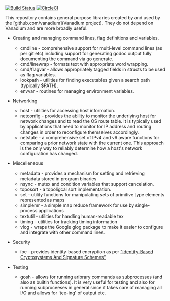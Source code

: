 [![Build Status](https://travis-ci.org/vanadium/go.lib.svg?branch=master)](https://travis-ci.org/vanadium/go.lib)
[![CircleCI](https://circleci.com/gh/vanadium/go.lib.svg?style=svg)](https://circleci.com/gh/vanadium/go.lib)

This repository contains general purpose libraries created by and used by the
[github.com/vanadium](Vanadium project). They do not depend on Vanadium and
are more broadly useful.

* Creating and managing command lines, flag definitions and variables.
  * cmdline - comprehensive support for multi-level command lines (as per git etc) including support for generating godoc output fully documenting the command via go generate.
  * cmd/linewrap - formats text with appropriate word wrapping.
  * cmd/flagvar - allows appropriately tagged fields in structs to be used as flag variables.
  * lookpath - utilities for finding executables given a search path (typically $PATH).
  * envvar - routines for managing environment variables.

* Networking
  * host - utilities for accessing host information.
  * netconfig - provides the ability to monitor the underlying host for network changes and to read the OS route table. It is typically used by applications that need to monitor for IP address and routing changes in order to reconfigure themselves accordingly.
  * netstate - a comprehensive set of IPv4 and v6 aware functions for comparing a prior network state with the current one. This approach is the only way to reliably determine how a host's network configuration has changed.

* Miscelleneous 
  * metadata - provides a mechanism for setting and retrieving
    metadata stored in program binaries
  * nsync - mutex and condition variables that support cancelation.
  * toposort - a topoligcal sort implementation.
  * set - utility functions for manipulating sets of primitive type elements represented as maps
  * simplemr - a simple map reduce framework for use by single-process applications
  * textutil - utilities for handling human-readable tex
  * timing - utilities for tracking timing information
  * vlog - wraps the Google glog package to make it easier to configure and integrate with other command lines.

* Security
  * ibe - provides identity-based encryption as per ["Identity-Based Cryptosystems
    And Signature Schemes"](   (http://discovery.csc.ncsu.edu/Courses/csc774-S08/reading-assignments/shamir84.pdf))

* Testing
  * gosh - allows for running aribrary commands as subprocesses (and also as builtin functions). It is very useful for testing and also for running subproceeses in general since it takes care of managing all I/O and allows for 'tee-ing' of output etc.

